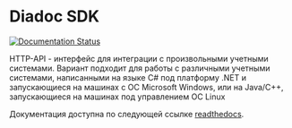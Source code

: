 # Diadoc SDK

[![Documentation Status](https://readthedocs.org/projects/diadoc-sdk/badge/?version=latest)](https://readthedocs.org/projects/diadoc-sdk/?badge=latest)

HTTP-API - интерфейс для интеграции с произвольными учетными системами. Вариант подходит для работы с различными учетными системами, написанными на языке C# под платформу .NET и запускающиеся на машинах с ОС Microsoft Windows, или на Java/C++, запускающиеся на машинах под управлением ОС Linux

Документация доступна по следующей ссылке [readthedocs](http://api-docs.diadoc.ru/).